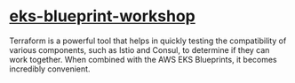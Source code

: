 # [eks-blueprint-workshop](https://catalog.workshops.aws/eks-blueprints-terraform/en-US)


Terraform is a powerful tool that helps in quickly testing the compatibility of various components, such as Istio and Consul, to determine if they can work together. When combined with the AWS EKS Blueprints, it becomes incredibly convenient.

